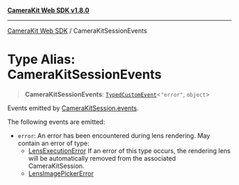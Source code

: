 [**CameraKit Web SDK v1.8.0**](../README.md)

***

[CameraKit Web SDK](../globals.md) / CameraKitSessionEvents

# Type Alias: CameraKitSessionEvents

> **CameraKitSessionEvents**: [`TypedCustomEvent`](../classes/TypedCustomEvent.md)\<`"error"`, `object`\>

Events emitted by [CameraKitSession.events](../classes/CameraKitSession.md#events).

The following events are emitted:
  - `error`: An error has been encountered during lens rendering. May contain an error of type:
    - [LensExecutionError](LensExecutionError.md) If an error of this type occurs, the rendering lens will be automatically removed
from the associated CameraKitSession.
    - [LensImagePickerError](LensImagePickerError.md)

